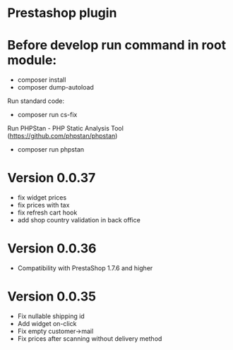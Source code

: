 # Prestashop plugin

# Before develop run command in root module:
- composer install
- composer dump-autoload

Run standard code:
- composer run cs-fix

Run PHPStan - PHP Static Analysis Tool (https://github.com/phpstan/phpstan)
- composer run phpstan

# Version 0.0.37
- fix widget prices
- fix prices with tax
- fix refresh cart hook
- add shop country validation in back office

# Version 0.0.36
- Compatibility with PrestaShop 1.7.6 and higher

# Version 0.0.35
- Fix nullable shipping id
- Add widget on-click
- Fix empty customer->mail
- Fix prices after scanning without delivery method